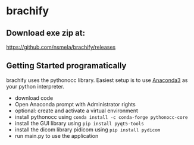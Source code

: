 # brachify

## Download exe zip at:
https://github.com/nsmela/brachify/releases

## Getting Started programatically
brachify uses the pythonocc library. Easiest setup is to use [Anaconda3](https://www.anaconda.com/download) as your python interpreter.

- download code 
- Open Anaconda prompt with Administrator rights
- optional: create and activate a virtual environment
- install pythonocc using ```conda install -c conda-forge pythonocc-core```
- install the GUI library using ```pip install pyqt5-tools```
- install the dicom library pidicom using ```pip install pydicom```
- run main.py to use the application


